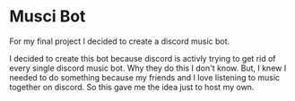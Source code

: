 # Musci Bot
For my final project I decided to create a discord music bot.

I decided to create this bot because discord is activly trying to get rid of every single discord music bot. Why they do this I don't know. But, I knew I needed to do something because my friends and I love listening to music together on discord. So this gave me the idea just to host my own.


